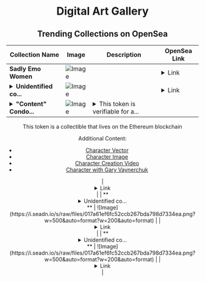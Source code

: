 <div align="center">

# Digital Art Gallery

## Trending Collections on OpenSea

| Collection Name                       | Image                                                                                     | Description                       | OpenSea Link                                                                                          |
|---------------------------------------|-------------------------------------------------------------------------------------------|-----------------------------------|--------------------------------------------------------------------------------------------------------|
| **Sadly Emo Women** | ![Image](https://i.seadn.io/s/raw/files/74c3b718d2966e5400343b7e99e452b0.jpg?w=500&auto=format?w=200&auto=format) |  | <details><summary>Link</summary>[Sadly Emo Women](https://opensea.io/collection/sadly-emo-women)</details> |
| **<details><summary>Unidentified co...</summary>Unidentified contract 626d34b4-6951-40c3-8047-a31455186a38</details>** | ![Image](https://i.seadn.io/s/raw/files/017a61ef6fc52ccb267bda798d7334ea.png?w=500&auto=format?w=200&auto=format) |  | <details><summary>Link</summary>[Unidentified contract 626d34b4-6951-40c3-8047-a31455186a38](https://opensea.io/collection/unidentified-contract-626d34b4-6951-40c3-8047-a314)</details> |
| **<details><summary>"Content" Condo...</summary>"Content" Condor</details>** | ![Image](https://i.seadn.io/s/raw/files/d60d3d8c2123beb5f02ce9ae1d3ddf7c.jpg?w=500&auto=format?w=200&auto=format) | <details><summary>This token is verifiable for a...</summary>This token is verifiable for admission to VeeCon 2023, 2024

This token is a collectible that lives on the Ethereum blockchain

Additional Content:

- [Character Vector](https://cdn.veefriends.com/f6pXbdBrDkgJjmSV-_XTrDCsS97-QXp2H6Yu0fLSCB0/3164.svg)
- [Character Image](https://cdn.veefriends.com/f6pXbdBrDkgJjmSV-_XTrDCsS97-QXp2H6Yu0fLSCB0/4003.png) 
- [Character Creation Video](https://cdn.veefriends.com/f6pXbdBrDkgJjmSV-_XTrDCsS97-QXp2H6Yu0fLSCB0/849.mp4)
- [Character with Gary Vaynerchuk](https://cdn.veefriends.com/f6pXbdBrDkgJjmSV-_XTrDCsS97-QXp2H6Yu0fLSCB0/833.jpg) 
</details> | <details><summary>Link</summary>["Content" Condor](https://opensea.io/collection/content-condor-9643)</details> |
| **<details><summary>Unidentified co...</summary>Unidentified contract 71d6180b-33a5-43c0-a16a-b0499d5880a5</details>** | ![Image](https://i.seadn.io/s/raw/files/017a61ef6fc52ccb267bda798d7334ea.png?w=500&auto=format?w=200&auto=format) |  | <details><summary>Link</summary>[Unidentified contract 71d6180b-33a5-43c0-a16a-b0499d5880a5](https://opensea.io/collection/unidentified-contract-71d6180b-33a5-43c0-a16a-b049)</details> |
| **<details><summary>Unidentified co...</summary>Unidentified contract bf9c4066-d1c5-4781-8b4c-cbc02c52fec5</details>** | ![Image](https://i.seadn.io/s/raw/files/017a61ef6fc52ccb267bda798d7334ea.png?w=500&auto=format?w=200&auto=format) |  | <details><summary>Link</summary>[Unidentified contract bf9c4066-d1c5-4781-8b4c-cbc02c52fec5](https://opensea.io/collection/unidentified-contract-bf9c4066-d1c5-4781-8b4c-cbc0)</details> |

</div>